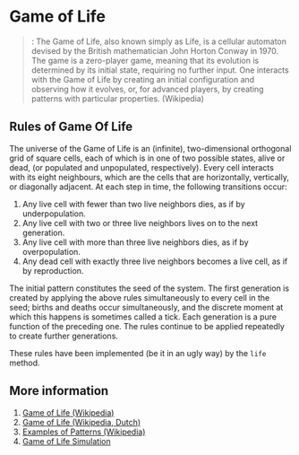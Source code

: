 # Game of Life

>: The Game of Life, also known simply as Life, is a cellular automaton devised by 
the British mathematician John Horton Conway in 1970. The game is a zero-player game,
meaning that its evolution is determined by its initial state, requiring no further input. 
One interacts with the Game of Life by creating an initial configuration and observing how 
it evolves, or, for advanced players, by creating patterns with particular properties. (Wikipedia)

## Rules of Game Of Life
The universe of the Game of Life is an (infinite), two-dimensional orthogonal grid of square cells, each of which is in one of two possible states, alive or dead, (or populated and unpopulated, respectively). Every cell interacts with its eight neighbours, which are the cells that are horizontally, vertically, or diagonally adjacent. At each step in time, the following transitions occur:

1. Any live cell with fewer than two live neighbors dies, as if by underpopulation.
2. Any live cell with two or three live neighbors lives on to the next generation.
3. Any live cell with more than three live neighbors dies, as if by overpopulation.
4. Any dead cell with exactly three live neighbors becomes a live cell, as if by reproduction.

The initial pattern constitutes the seed of the system. The first generation is created by applying the above rules simultaneously to every cell in the seed; births and deaths occur simultaneously, and the discrete moment at which this happens is sometimes called a tick. Each generation is a pure function of the preceding one. The rules continue to be applied repeatedly to create further generations.

These rules have been implemented (be it in an ugly way) by the `life` method. 

## More information
1. [Game of Life (Wikipedia)](https://en.wikipedia.org/wiki/Conway%27s_Game_of_Life)
2. [Game of Life (Wikipedia, Dutch)](https://nl.wikipedia.org/wiki/Game_of_Life)
3. [Examples of Patterns (Wikipedia)](https://en.wikipedia.org/wiki/Conway%27s_Game_of_Life#Examples_of_patterns)
4. [Game of Life Simulation](https://bitstorm.org/gameoflife/)

